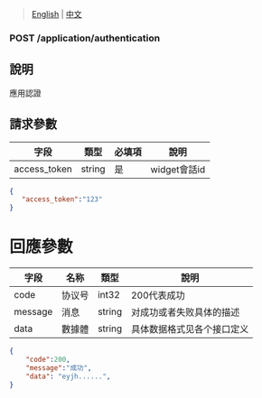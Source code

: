 > [English](./authentication.md) | [中文](./authentication_cn.md)

### POST /application/authentication

## 說明

應用認證

## 請求參數

|字段|類型|必填項|說明|
|--- |--- |--- |--- |
|access_token|string|是|widget會話id|

```json
{
   "access_token":"123"
}
```

# 回應參數

| 字段    | 名称   | 類型   | 說明                                            |
| ------ | ------ | ------ | --------------------------------------------  |
| code   | 协议号 | int32  |  200代表成功
| message | 消息   | string | 对成功或者失败具体的描述                          |
| data   | 數據體 | string | 具体数据格式见各个接口定义                         |

```json
{
    "code":200,
    "message":"成功",
    "data": "eyjh......",
}
```
